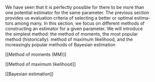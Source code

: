 We have seen that it is perfectly possible for there to be more than  
one potential estimator for the same parameter. The previous section  
provides us evaluation criteria of selecting a better or optimal estima-  
tors among many. In this section, we focus on different methods of  
constructing an estimator for a given parameter. We will introduce  
the simplest method: the method of moments, the most popular  
method (historically): method of maximum likelihood, and the  
increasingly popular methods of Bayesian estimation

[[Method of moments (MM)]]

[[Method of maximum likelihood]]

[[Bayesian estimation]]